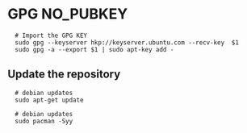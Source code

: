 

# GPG NO_PUBKEY

      # Import the GPG KEY
      sudo gpg --keyserver hkp://keyserver.ubuntu.com --recv-key  $1
      sudo gpg -a --export $1 | sudo apt-key add -

## Update the repository

      # debian updates
      sudo apt-get update

      # debian updates
      sudo pacman -Syy
